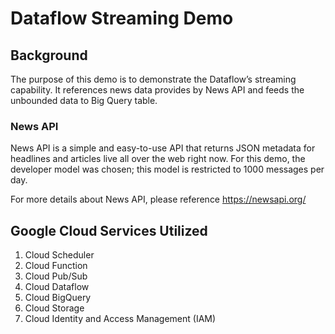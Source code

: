 # Dataflow Streaming Demo

## Background

The purpose of this demo is to demonstrate the Dataflow’s streaming capability. It references news data provides by News API and feeds the unbounded data to Big Query table. 

### News API

News API is a simple and easy-to-use API that returns JSON metadata for headlines and articles live all over the web right now. For this demo, the developer model was chosen; this model is restricted to 1000 messages per day.

For more details about News API, please reference https://newsapi.org/

## Google Cloud Services Utilized
1.	Cloud Scheduler
2.	Cloud Function
3.	Cloud Pub/Sub
4.	Cloud Dataflow
5.	Cloud BigQuery
6.	Cloud Storage
7.	Cloud Identity and Access Management (IAM)
